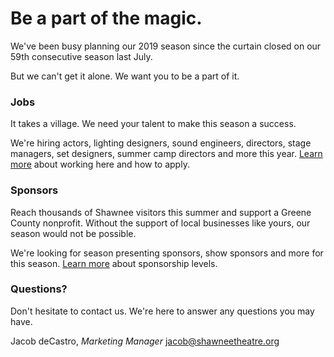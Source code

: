 # Be a part of the magic.
We've been busy planning our 2019 season since the curtain closed on our 59th consecutive season last July.

But we can't get it alone. We want you to be a part of it.
### Jobs
It takes a village. We need your talent to make this season a success.

We're hiring actors, lighting designers, sound engineers, directors, stage managers, set designers, summer camp directors and more this year.
[Learn more](http://jacobdecastro.github.iuo/shawnee/jobs.md) about working here and how to apply.
### Sponsors
Reach thousands of Shawnee visitors this summer and support a Greene County nonprofit. Without the support of local businesses like yours, our season would not be possible.

We're looking for season presenting sponsors, show sponsors and more for this season.
[Learn more](http://jacobdecastro.github.iuo/shawnee/sponsors.md) about sponsorship levels.
### Questions?
Don't hesitate to contact us. We're here to answer any questions you may have.

Jacob deCastro, *Marketing Manager* jacob@shawneetheatre.org 
